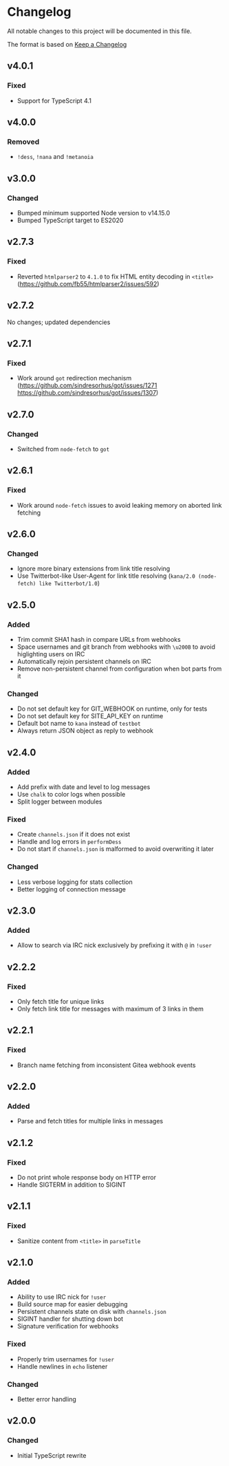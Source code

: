 # Changelog
All notable changes to this project will be documented in this file.

The format is based on [Keep a Changelog](https://keepachangelog.com/en/1.0.0/)

## v4.0.1
### Fixed
- Support for TypeScript 4.1

## v4.0.0
### Removed
- `!dess`, `!nana` and `!metanoia`

## v3.0.0
### Changed
- Bumped minimum supported Node version to v14.15.0
- Bumped TypeScript target to ES2020

## v2.7.3
### Fixed
- Reverted `htmlparser2` to `4.1.0` to fix HTML entity decoding in `<title>`
(https://github.com/fb55/htmlparser2/issues/592)

## v2.7.2

No changes; updated dependencies

## v2.7.1
### Fixed
- Work around `got` redirection mechanism
(https://github.com/sindresorhus/got/issues/1271 https://github.com/sindresorhus/got/issues/1307)

## v2.7.0
### Changed
- Switched from `node-fetch` to `got`

## v2.6.1
### Fixed
- Work around `node-fetch` issues to avoid leaking memory on aborted link fetching

## v2.6.0
### Changed
- Ignore more binary extensions from link title resolving
- Use Twitterbot-like User-Agent for link title resolving
(`kana/2.0 (node-fetch) like Twitterbot/1.0`)

## v2.5.0
### Added
- Trim commit SHA1 hash in compare URLs from webhooks
- Space usernames and git branch from webhooks with `\u200B` to avoid 
higlighting users on IRC
- Automatically rejoin persistent channels on IRC
- Remove non-persistent channel from configuration when bot parts from it

### Changed
- Do not set default key for GIT_WEBHOOK on runtime, only for tests
- Do not set default key for SITE_API_KEY on runtime
- Default bot name to `kana` instead of `testbot`
- Always return JSON object as reply to webhook

## v2.4.0
### Added
- Add prefix with date and level to log messages
- Use `chalk` to color logs when possible
- Split logger between modules

### Fixed
- Create `channels.json` if it does not exist
- Handle and log errors in `performDess`
- Do not start if `channels.json` is malformed to avoid overwriting it later

### Changed
- Less verbose logging for stats collection
- Better logging of connection message

## v2.3.0
### Added
- Allow to search via IRC nick exclusively by prefixing it with `@` in `!user`

## v2.2.2
### Fixed
- Only fetch title for unique links
- Only fetch link title for messages with maximum of 3 links in them

## v2.2.1
### Fixed
- Branch name fetching from inconsistent Gitea webhook events

## v2.2.0
### Added
- Parse and fetch titles for multiple links in messages

## v2.1.2
### Fixed
- Do not print whole response body on HTTP error
- Handle SIGTERM in addition to SIGINT

## v2.1.1
### Fixed
- Sanitize content from `<title>` in `parseTitle`

## v2.1.0
### Added
- Ability to use IRC nick for `!user`
- Build source map for easier debugging
- Persistent channels state on disk with `channels.json`
- SIGINT handler for shutting down bot
- Signature verification for webhooks

### Fixed
- Properly trim usernames for `!user`
- Handle newlines in `echo` listener

### Changed
- Better error handling

## v2.0.0
### Changed
- Initial TypeScript rewrite
